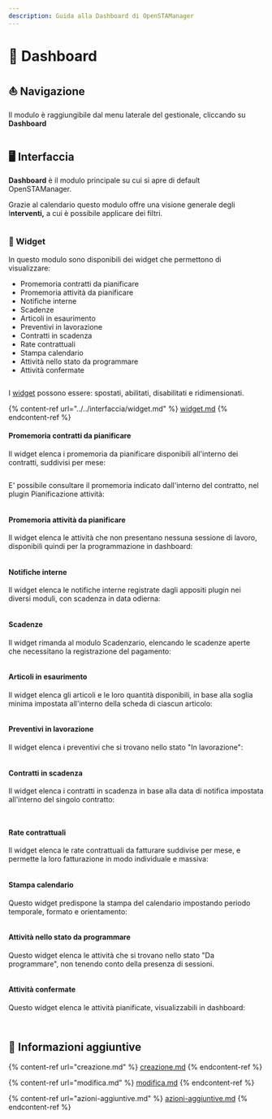 ```yaml
---
description: Guida alla Dashboard di OpenSTAManager
---
```


# 📅 Dashboard

## ⛵ Navigazione

Il modulo è raggiungibile dal menu laterale del gestionale, cliccando su **Dashboard**

<figure><img src="../../../.gitbook/assets/immagine (175).png" alt=""><figcaption></figcaption></figure>

## 🖥️ **Interfaccia**

**Dashboard** è il modulo principale su cui si apre di default OpenSTAManager.

Grazie al calendario questo modulo offre una visione generale degli I**nterventi,** a cui è possibile applicare dei filtri.

<figure><img src="../../../.gitbook/assets/immagine (276).png" alt=""><figcaption></figcaption></figure>

### 👾 Widget

In questo modulo sono disponibili dei widget che permettono di visualizzare:

* Promemoria contratti da pianificare
* Promemoria attività da pianificare
* Notifiche interne
* Scadenze
* Articoli in esaurimento
* Preventivi in lavorazione
* Contratti in scadenza
* Rate contrattuali
* Stampa calendario
* Attività nello stato da programmare
* Attività confermate

<figure><img src="../../../.gitbook/assets/immagine (279).png" alt=""><figcaption></figcaption></figure>

I [widget](../../interfaccia/widget.md) possono essere: spostati, abilitati, disabilitati e ridimensionati.

{% content-ref url="../../interfaccia/widget.md" %}
[widget.md](../../interfaccia/widget.md)
{% endcontent-ref %}

#### Promemoria contratti da pianificare

Il widget elenca i promemoria da pianificare disponibili all'interno dei contratti, suddivisi per mese:

<figure><img src="../../../.gitbook/assets/immagine (62).png" alt=""><figcaption></figcaption></figure>

E' possibile consultare il promemoria indicato dall'interno del contratto, nel plugin Pianificazione attività:

<figure><img src="../../../.gitbook/assets/immagine (54).png" alt=""><figcaption></figcaption></figure>

#### Promemoria attività da pianificare

Il widget elenca le attività che non presentano nessuna sessione di lavoro, disponibili quindi per la programmazione in dashboard:

<figure><img src="../../../.gitbook/assets/immagine (291).png" alt=""><figcaption></figcaption></figure>

#### Notifiche interne

Il widget elenca le notifiche interne registrate dagli appositi plugin nei diversi moduli, con scadenza in data odierna:

<figure><img src="../../../.gitbook/assets/immagine (55).png" alt=""><figcaption></figcaption></figure>

#### Scadenze

Il widget rimanda al modulo Scadenzario, elencando le scadenze aperte che necessitano la registrazione del pagamento:

<figure><img src="../../../.gitbook/assets/immagine (53).png" alt=""><figcaption></figcaption></figure>

#### Articoli in esaurimento

Il widget elenca gli articoli e le loro quantità disponibili, in base alla soglia minima impostata all'interno della scheda di ciascun articolo:

<figure><img src="../../../.gitbook/assets/immagine (450).png" alt=""><figcaption></figcaption></figure>

#### Preventivi in lavorazione

Il widget elenca i preventivi che si trovano nello stato "In lavorazione":

<figure><img src="../../../.gitbook/assets/immagine (296).png" alt=""><figcaption></figcaption></figure>

#### Contratti in scadenza

Il widget elenca i contratti in scadenza in base alla data di notifica impostata all'interno del singolo contratto:

<figure><img src="../../../.gitbook/assets/immagine (277).png" alt=""><figcaption></figcaption></figure>

<figure><img src="../../../.gitbook/assets/immagine (170).png" alt=""><figcaption></figcaption></figure>

#### Rate contrattuali

Il widget elenca le rate contrattuali da fatturare suddivise per mese, e permette la loro fatturazione in modo individuale e massiva:

<figure><img src="../../../.gitbook/assets/immagine (172).png" alt=""><figcaption></figcaption></figure>

#### Stampa calendario

Questo widget predispone la stampa del calendario impostando periodo temporale, formato e orientamento:

<figure><img src="../../../.gitbook/assets/immagine (59).png" alt=""><figcaption></figcaption></figure>

#### Attività nello stato da programmare

Questo widget elenca le attività che si trovano nello stato "Da programmare", non tenendo conto della presenza di sessioni.

<figure><img src="../../../.gitbook/assets/immagine (298).png" alt=""><figcaption></figcaption></figure>

#### Attività confermate

Questo widget elenca le attività pianificate, visualizzabili in dashboard:

<figure><img src="../../../.gitbook/assets/immagine (282).png" alt=""><figcaption></figcaption></figure>

<figure><img src="../../../.gitbook/assets/immagine (417).png" alt=""><figcaption></figcaption></figure>

## 🔽 Informazioni aggiuntive

{% content-ref url="creazione.md" %}
[creazione.md](creazione.md)
{% endcontent-ref %}

{% content-ref url="modifica.md" %}
[modifica.md](modifica.md)
{% endcontent-ref %}

{% content-ref url="azioni-aggiuntive.md" %}
[azioni-aggiuntive.md](azioni-aggiuntive.md)
{% endcontent-ref %}
